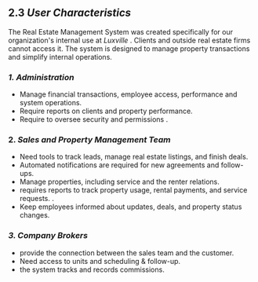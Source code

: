 ## 2.3 *User Characteristics*

The Real Estate Management System was created specifically for our organization's internal use at   *Luxville* .  Clients and outside real estate firms cannot access it. The system is designed to manage property transactions and simplify internal operations.

### *1. Administration*
- Manage financial transactions, employee access, performance and system operations.
- Require reports on clients and property performance. 
- Require to oversee security and permissions .

### 2. *Sales and Property Management Team* 

- Need tools to track leads, manage real estate listings, and finish deals.  
- Automated notifications are required for new agreements and follow-ups.  
- Manage properties, including service and the renter relations.  
- requires reports to track property usage, rental payments, and service requests.
.
- Keep employees informed about updates, deals, and property status changes.

### *3. Company Brokers*
- provide the connection between the sales team and the customer. 
- Need access to units and scheduling &  follow-up.  
- the system tracks and records commissions.